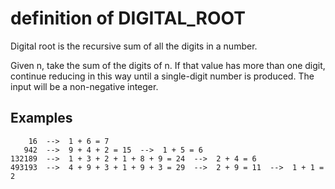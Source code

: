 # definition of DIGITAL_ROOT

Digital root is the recursive sum of all the digits in a number.

Given n, take the sum of the digits of n. 
If that value has more than one digit, 
continue reducing in this way until a single-digit number is produced. The input will be a non-negative integer.

## Examples

```text
    16  -->  1 + 6 = 7
   942  -->  9 + 4 + 2 = 15  -->  1 + 5 = 6
132189  -->  1 + 3 + 2 + 1 + 8 + 9 = 24  -->  2 + 4 = 6
493193  -->  4 + 9 + 3 + 1 + 9 + 3 = 29  -->  2 + 9 = 11  -->  1 + 1 = 2
```